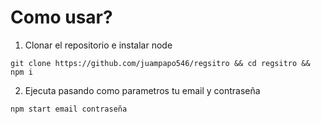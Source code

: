 # Como usar?

1. Clonar el repositorio e instalar node

```
git clone https://github.com/juampapo546/regsitro && cd regsitro && npm i
```

2. Ejecuta pasando como parametros tu email y contraseña

```
npm start email contraseña
```
